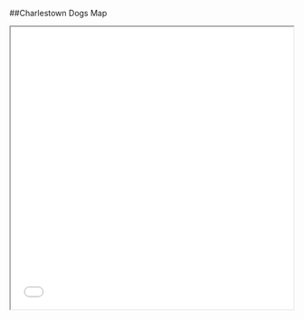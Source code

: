 ##Charlestown Dogs Map 

<iframe src="trashcan_map_draft_4.html" height="500" width="500"></iframe>
